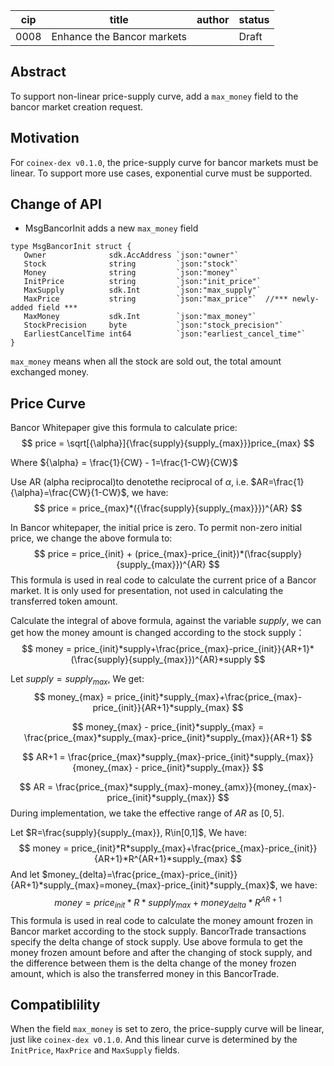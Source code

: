 | cip  | title                      | author | status |
| ---- | -------------------------- | ------ | ------ |
| 0008 | Enhance the Bancor markets |        | Draft  |

## Abstract

To support non-linear price-supply curve, add a `max_money` field to the bancor market creation request.

## Motivation

For `coinex-dex v0.1.0`, the price-supply curve for bancor markets must be linear. To support more use cases, exponential curve must be supported.

## Change of API

- MsgBancorInit adds a new `max_money` field

```
type MsgBancorInit struct {
   Owner              sdk.AccAddress `json:"owner"`
   Stock              string         `json:"stock"` 
   Money              string         `json:"money"` 
   InitPrice          string         `json:"init_price"`
   MaxSupply          sdk.Int        `json:"max_supply"`
   MaxPrice           string         `json:"max_price"`  //*** newly-added field ***
   MaxMoney           sdk.Int        `json:"max_money"`
   StockPrecision     byte           `json:"stock_precision"`
   EarliestCancelTime int64          `json:"earliest_cancel_time"`
}
```

`max_money` means when all the stock are sold out, the total amount exchanged money.

## Price Curve

Bancor Whitepaper give this formula to calculate price:
$$
price = \sqrt[{\alpha}]{\frac{supply}{supply_{max}}}price_{max}
$$


Where  ${\alpha} = \frac{1}{CW} - 1=\frac{1-CW}{CW}$

Use AR (alpha reciprocal)to denotethe reciprocal of $\alpha$, i.e. $AR=\frac{1}{\alpha}=\frac{CW}{1-CW}$, we have:
$$
price = price_{max}*({\frac{supply}{supply_{max}}})^{AR}
$$

In Bancor whitepaper, the initial price is zero. To permit non-zero initial price, we change the above formula to:
$$
price = price_{init} + (price_{max}-price_{init})*(\frac{supply}{supply_{max}})^{AR}         
$$
This formula is used in real code to calculate the current price of a Bancor market. It is only used for presentation, not used in calculating the transferred token amount.

Calculate the integral of above formula, against the variable $supply$, we can get how the money amount is changed according to the stock supply：
$$
money = price_{init}*supply+\frac{price_{max}-price_{init}}{AR+1}*(\frac{supply}{supply_{max}})^{AR}*supply
$$

Let $supply=supply_{max}$, We get:
$$
money_{max} = price_{init}*supply_{max}+\frac{price_{max}-price_{init}}{AR+1}*supply_{max}
$$

$$
money_{max} - price_{init}*supply_{max} = \frac{price_{max}*supply_{max}-price_{init}*supply_{max}}{AR+1}
$$

$$
AR+1 = \frac{price_{max}*supply_{max}-price_{init}*supply_{max}}{money_{max} - price_{init}*supply_{max}}
$$

$$
AR = \frac{price_{max}*supply_{max}-money_{amx}}{money_{max}-price_{init}*supply_{max}}
$$
During implementation, we take the effective range of $AR$ as $[0, 5]$.

Let $R=\frac{supply}{supply_{max}}, R\in[0,1]$, We have:
$$
money = price_{init}*R*supply_{max}+\frac{price_{max}-price_{init}}{AR+1}*R^{AR+1}*supply_{max}
$$
And let $money_{delta}=\frac{price_{max}-price_{init}}{AR+1}*supply_{max}=money_{max}-price_{init}*supply_{max}$, we have:
$$
money = price_{init}*R*supply_{max}+money_{delta}*R^{AR+1}
$$
This formula is used in real code to calculate the money amount frozen in Bancor market according to the stock supply. BancorTrade transactions specify the delta change of stock supply. Use above formula to get the money frozen amount before and after the changing of stock supply, and the difference between them is the delta change of the money frozen amount, which is also the transferred money in this BancorTrade.

## Compatiblility

When the field `max_money` is set to zero, the price-supply curve will be linear, just like `coinex-dex v0.1.0`. And this linear curve is determined by the `InitPrice`, `MaxPrice` and `MaxSupply` fields.